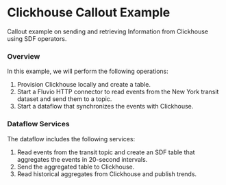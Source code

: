 # Clickhouse Callout Example

Callout example on sending and retrieving Information from Clickhouse using SDF operators.

### Overview

In this example, we will perform the following operations:

1. Provision Clickhouse locally and create a table.
2. Start a Fluvio HTTP connector to read events from the New York transit dataset and send them to a topic.
3. Start a dataflow that synchronizes the events with Clickhouse.

### Dataflow Services

The dataflow includes the following services:

1. Read events from the transit topic and create an SDF table that aggregates the events in 20-second intervals.
2. Send the aggregated table to Clickhouse.
3. Read historical aggregates from Clickhouse and publish trends.


